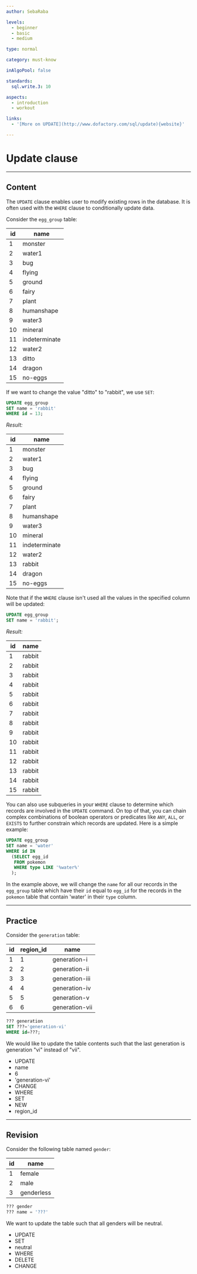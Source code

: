 ```yaml
---
author: SebaRaba

levels:
  - beginner
  - basic
  - medium

type: normal

category: must-know

inAlgoPool: false

standards:
  sql.write.3: 10

aspects:
  - introduction
  - workout

links:
  - '[More on UPDATE](http://www.dofactory.com/sql/update){website}'

---
```


# Update clause

---
## Content

The `UPDATE` clause enables user to modify existing rows in the database. It is often used with the `WHERE` clause to conditionally update data.

Consider the `egg_group` table:

| id | name          |
|----|---------------|
| 1  | monster       |
| 2  | water1        |
| 3  | bug           |
| 4  | flying        |
| 5  | ground        |
| 6  | fairy         |
| 7  | plant         |
| 8  | humanshape    |
| 9  | water3        |
| 10 | mineral       |
| 11 | indeterminate |
| 12 | water2        |
| 13 | ditto         |
| 14 | dragon        |
| 15 | no-eggs       |

If we want to change the value "ditto" to "rabbit", we use `SET`:

```sql
UPDATE egg_group
SET name = 'rabbit'
WHERE id = 13;
```

*Result:*

| id | name          |
|----|---------------|
| 1  | monster       |
| 2  | water1        |
| 3  | bug           |
| 4  | flying        |
| 5  | ground        |
| 6  | fairy         |
| 7  | plant         |
| 8  | humanshape    |
| 9  | water3        |
| 10 | mineral       |
| 11 | indeterminate |
| 12 | water2        |
| 13 | rabbit        |
| 14 | dragon        |
| 15 | no-eggs       |

Note that if the `WHERE` clause isn't used all the values in the specified column will be updated:

```sql
UPDATE egg_group
SET name = 'rabbit';
```

*Result:*

| id | name   |
|----|--------|
| 1  | rabbit |
| 2  | rabbit |
| 3  | rabbit |
| 4  | rabbit |
| 5  | rabbit |
| 6  | rabbit |
| 7  | rabbit |
| 8  | rabbit |
| 9  | rabbit |
| 10 | rabbit |
| 11 | rabbit |
| 12 | rabbit |
| 13 | rabbit |
| 14 | rabbit |
| 15 | rabbit |

You can also use subqueries in your `WHERE` clause to determine which records are involved in the `UPDATE` command. On top of that, you can chain complex combinations of boolean operators or predicates like `ANY`, `ALL`, or `EXISTS` to further constrain which records are updated. Here is a simple example:

```sql
UPDATE egg_group
SET name = 'water'
WHERE id IN
  (SELECT egg_id
   FROM pokemon
   WHERE type LIKE '%water%'
  );
```

In the example above, we will change the `name` for all our records in the `egg_group` table which have their `id` equal to `egg_id` for the records in the `pokemon` table that contain 'water' in their `type` column.

---
## Practice

Consider the `generation` table:

| id | region_id | name           |
|----|-----------|----------------|
| 1  | 1         | generation-i   |
| 2  | 2         | generation-ii  |
| 3  | 3         | generation-iii |
| 4  | 4         | generation-iv  |
| 5  | 5         | generation-v   |
| 6  | 6         | generation-vii |

```sql
??? generation
SET ???='generation-vi'
WHERE id=???;
```

We would like to update the table contents such that the last generation is generation "vi" instead of "vii".

* UPDATE
* name
* 6
* 'generation-vi'
* CHANGE
* WHERE
* SET
* NEW
* region_id

---
## Revision

Consider the following table named `gender`:

| id | name       |
|----|------------|
| 1  | female     |
| 2  | male       |
| 3  | genderless |

```sql
??? gender
??? name = '???'
```
We want to update the table such that all genders will be neutral.

* UPDATE
* SET
* neutral
* WHERE
* DELETE
* CHANGE
 
 
